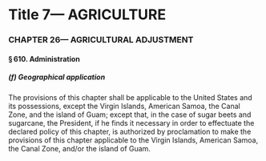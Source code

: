 
# Title 7— AGRICULTURE
### CHAPTER 26— AGRICULTURAL ADJUSTMENT
#### § 610. Administration
##### (f) Geographical application

The provisions of this chapter shall be applicable to the United States and its possessions, except the Virgin Islands, American Samoa, the Canal Zone, and the island of Guam; except that, in the case of sugar beets and sugarcane, the President, if he finds it necessary in order to effectuate the declared policy of this chapter, is authorized by proclamation to make the provisions of this chapter applicable to the Virgin Islands, American Samoa, the Canal Zone, and/or the island of Guam.
